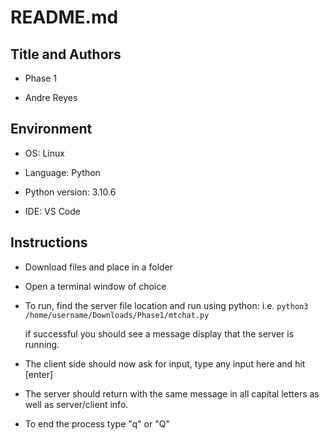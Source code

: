 # README.md

## Title and Authors

* Phase 1

* Andre Reyes

## Environment

* OS: Linux

* Language: Python

* Python version: 3.10.6

* IDE: VS Code

## Instructions

* Download files and place in a folder
* Open a terminal window of choice
* To run, find the server file location and run using python: i.e. `python3 /home/username/Downloads/Phase1/mtchat.py`

  if successful you should see a message display that the server is running.
* The client side should now ask for input, type any input here and hit [enter]
* The server should return with the same message in all capital letters as well as server/client info.
* To end the process type "q" or "Q"
